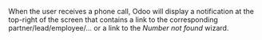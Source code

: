 When the user receives a phone call, Odoo will display a notification at
the top-right of the screen that contains a link to the corresponding
partner/lead/employee/... or a link to the *Number not found* wizard.

